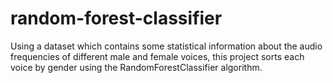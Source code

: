 # random-forest-classifier
 Using a dataset which contains some statistical information about the audio frequencies of different male and female voices, this project sorts each voice by gender using the RandomForestClassifier algorithm.
